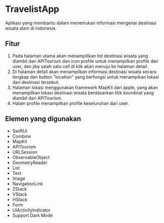 # TravelistApp
Aplikasi yang membantu dalam menemukan informasi mengenai destinasi wisata alam di indonesia.

## Fitur
1. Pada halaman utama akan menampillkan list destinasi wisata yang diambil dari APITourism dan icon profile untuk menampilkan profile dari user, dan jika salah satu cell di klik akan menuju ke halaman detail.
2. Di halaman detail akan menampilkan informasi destinasi wisata secara lengkap dan button "location" yang berfungsi untuk menampikan lokasi dari destinasi tersebut.
3. Halaman lokasi menggunakan framework MapKit dari apple, yang akan menampilkan lokasi destinasi wisata berdasarkan titik koordinat yang diambil dari APITourism.
4. Halam profile menampilkan profile keseluruhan dari user.

## Elemen yang digunakan
- SwiftUI
- Combine
- MapKit
- APITourism
- URLSession
- ObservableObject
- GeometryReader
- List
- Text
- Image
- NavigationLink
- ZStack
- VStack
- HStack
- Form
- UIActivityIndicator
- Support Dark Mode

